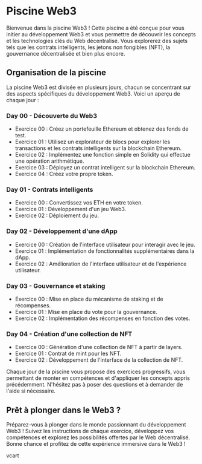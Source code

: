 # Piscine Web3

Bienvenue dans la piscine Web3 ! Cette piscine a été conçue pour vous initier au développement Web3 et vous permettre de découvrir les concepts et les technologies clés du Web décentralisé. Vous explorerez des sujets tels que les contrats intelligents, les jetons non fongibles (NFT), la gouvernance décentralisée et bien plus encore.

## Organisation de la piscine

La piscine Web3 est divisée en plusieurs jours, chacun se concentrant sur des aspects spécifiques du développement Web3. Voici un aperçu de chaque jour :

### Day 00 - Découverte du Web3
- Exercice 00 : Créez un portefeuille Ethereum et obtenez des fonds de test.
- Exercice 01 : Utilisez un explorateur de blocs pour explorer les transactions et les contrats intelligents sur la blockchain Ethereum.
- Exercice 02 : Implémentez une fonction simple en Solidity qui effectue une opération arithmétique.
- Exercice 03 : Déployez un contrat intelligent sur la blockchain Ethereum.
- Exercice 04 : Créez votre propre token.

### Day 01 - Contrats intelligents
- Exercice 00 : Convertissez vos ETH en votre token.
- Exercice 01 : Développement d'un jeu Web3.
- Exercice 02 : Déploiement du jeu.

### Day 02 - Développement d'une dApp
- Exercice 00 : Création de l'interface utilisateur pour interagir avec le jeu.
- Exercice 01 : Implémentation de fonctionnalités supplémentaires dans la dApp.
- Exercice 02 : Amélioration de l'interface utilisateur et de l'expérience utilisateur.

### Day 03 - Gouvernance et staking
- Exercice 00 : Mise en place du mécanisme de staking et de récompenses.
- Exercice 01 : Mise en place du vote pour la gouvernance.
- Exercice 02 : Implémentation des récompenses en fonction des votes.

### Day 04 - Création d'une collection de NFT
- Exercice 00 : Génération d'une collection de NFT à partir de layers.
- Exercice 01 : Contrat de mint pour les NFT.
- Exercice 02 : Développement de l'interface de la collection de NFT.

Chaque jour de la piscine vous propose des exercices progressifs, vous permettant de monter en compétences et d'appliquer les concepts appris précédemment. N'hésitez pas à poser des questions et à demander de l'aide si nécessaire.

## Prêt à plonger dans le Web3 ?

Préparez-vous à plonger dans le monde passionnant du développement Web3 ! Suivez les instructions de chaque exercice, développez vos compétences et explorez les possibilités offertes par le Web décentralisé. Bonne chance et profitez de cette expérience immersive dans le Web3 !

vcart
